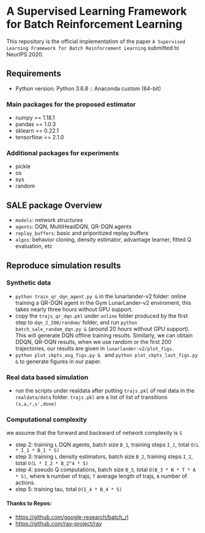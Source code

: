 # A Supervised Learning Framework for Batch Reinforcement Learning
This repository is the official implementation of the paper `A Supervised Learning Framework for Batch Reinforcement Learning` submitted to NeurIPS 2020.

## Requirements
- Python version: Python 3.6.8 :: Anaconda custom (64-bit)
### Main packages for the proposed estimator
- numpy == 1.18.1
- pandas == 1.0.3
- sklearn == 0.22.1
- tensorflow == 2.1.0
### Additional packages for experiments
- pickle
- os
- sys
- random

## SALE package Overview
- `models`: network structures
- `agents`: DQN, MultiHeadDQN, QR-DQN agents
- `replay_buffers`: basic and priporitized replay buffers
- `algos`: behavior cloning, density estimator, advantage learner, fitted Q evaluation, etc

## Reproduce simulation results
### Synthetic data
- ```python train_qr_dqn_agent.py &``` in the lunarlander-v2 folder: online training a QR-DQN agent in the Gym LunarLander-v2 enviroment, this takes nearly three hours without GPU support. 
- copy the `trajs_qr_dqn.pkl` under `online` folder produced by the first step to  `dqn_2_200/random/` folder, and run ```python batch_sale_random_dqn.py &``` (around 20 hours without GPU support). This will generate DQN offline training results. Similarly, we can obtain DDQN, QR-DQN results, when we use random or the first 200 trajectories, our results are given in `lunarlander-v2/plot_figs`.
-  ```python plot_ckpts_avg_figs.py & ``` and ```python plot_ckpts_last_figs.py &``` to generate figures in our paper.
### Real data based simulation
- run the scripts under realdata after putting `trajs.pkl` of real data in the `realdata/data` folder. `trajs.pkl` are a list of list of transitions `(s,a,r,s',done)`

### Computational complexity
we assume that the forward and backward of network complexity is `S`
- step 2: training `L` DQN agents, batch size `B_1`, training steps `I_1`, total `O(L * I_1 * B_1 * S)`
- step 3: training `L` density estimators, batch size `B_2`, training steps `I_2`, total `O(L * I_2 * B_2^4 * S)`
- step 4: pseudo Q computations, batch size `B_3`, total `O(B_3 * N * T * A * S)`, where `N` number of trajs, `T` average length of trajs, `A` number of actions.
- step 5: training tau, total `O(I_4 * B_4 * S)`

#### Thanks to Repos:
- https://github.com/google-research/batch_rl
- https://github.com/ray-project/ray
